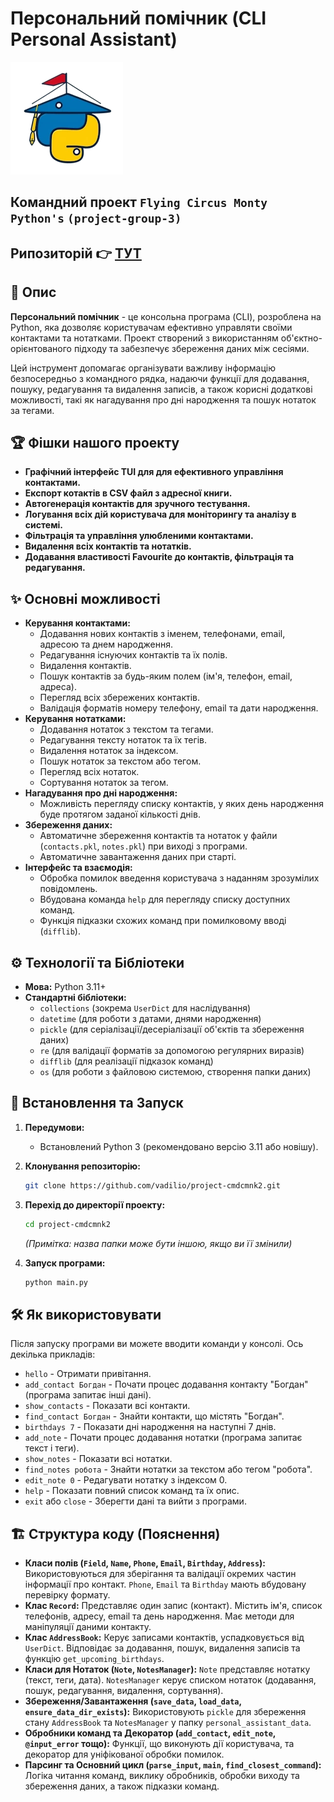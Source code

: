 # Персональний помічник (CLI Personal Assistant)

![Team Project FCMP](https://raw.githubusercontent.com/AnatoliiNovyk/PersonalAssistant/refs/heads/main/fcmp_logo180x180.webp "Flying Circus Monty Python's")

## Командний проект `Flying Circus Monty Python's` ```(project-group-3)```

## Рипозиторій 👉 [ТУТ](https://github.com/vadilio/project-cmdcmnk2/ "ТУТ")

## 📜 Опис

**Персональний помічник** - це консольна програма (CLI), розроблена на Python, яка дозволяє користувачам ефективно управляти своїми контактами та нотатками. Проект створений з використанням об'єктно-орієнтованого підходу та забезпечує збереження даних між сесіями.

Цей інструмент допомагає організувати важливу інформацію безпосередньо з командного рядка, надаючи функції для додавання, пошуку, редагування та видалення записів, а також корисні додаткові можливості, такі як нагадування про дні народження та пошук нотаток за тегами.

## 🏆 Фішки нашого проекту

* **Графічний інтерфейс TUI для для ефективного управління контактами.**
* **Експорт котактів в CSV файл з адресної книги.**
* **Автогенерація контактів для зручного тестування.**
* **Логування всіх дій користувача для моніторингу та аналізу в системі.**
* **Фільтрація та управління улюбленими контактами.**
* **Видалення всіх контактів та нотатків.**
* **Додавання властивості Favourite до контактів, фільтрація та редагування.**

## ✨ Основні можливості

* **Керування контактами:**
    * Додавання нових контактів з іменем, телефонами, email, адресою та днем народження.
    * Редагування існуючих контактів та їх полів.
    * Видалення контактів.
    * Пошук контактів за будь-яким полем (ім'я, телефон, email, адреса).
    * Перегляд всіх збережених контактів.
    * Валідація форматів номеру телефону, email та дати народження.
* **Керування нотатками:**
    * Додавання нотаток з текстом та тегами.
    * Редагування тексту нотаток та їх тегів.
    * Видалення нотаток за індексом.
    * Пошук нотаток за текстом або тегом.
    * Перегляд всіх нотаток.
    * Сортування нотаток за тегом.
* **Нагадування про дні народження:**
    * Можливість перегляду списку контактів, у яких день народження буде протягом заданої кількості днів.
* **Збереження даних:**
    * Автоматичне збереження контактів та нотаток у файли (`contacts.pkl`, `notes.pkl`) при виході з програми.
    * Автоматичне завантаження даних при старті.
* **Інтерфейс та взаємодія:**
    * Обробка помилок введення користувача з наданням зрозумілих повідомлень.
    * Вбудована команда `help` для перегляду списку доступних команд.
    * Функція підказки схожих команд при помилковому вводі (`difflib`).

## ⚙️ Технології та Бібліотеки

* **Мова:** Python 3.11+
* **Стандартні бібліотеки:**
    * `collections` (зокрема `UserDict` для наслідування)
    * `datetime` (для роботи з датами, днями народження)
    * `pickle` (для серіалізації/десеріалізації об'єктів та збереження даних)
    * `re` (для валідації форматів за допомогою регулярних виразів)
    * `difflib` (для реалізації підказок команд)
    * `os` (для роботи з файловою системою, створення папки даних)

## 🚀 Встановлення та Запуск

1.  **Передумови:**
    * Встановлений Python 3 (рекомендовано версію 3.11 або новішу).

2.  **Клонування репозиторію:**
    ```bash
    git clone https://github.com/vadilio/project-cmdcmnk2.git
    ```

3.  **Перехід до директорії проекту:**
    ```bash
    cd project-cmdcmnk2
    ```
    *(Примітка: назва папки може бути іншою, якщо ви її змінили)*

4.  **Запуск програми:**
    ```bash
    python main.py
    ```

## 🛠️ Як використовувати

Після запуску програми ви можете вводити команди у консолі. Ось декілька прикладів:

* `hello` - Отримати привітання.
* `add_contact Богдан` - Почати процес додавання контакту "Богдан" (програма запитає інші дані).
* `show_contacts` - Показати всі контакти.
* `find_contact Богдан` - Знайти контакти, що містять "Богдан".
* `birthdays 7` - Показати дні народження на наступні 7 днів.
* `add_note` - Почати процес додавання нотатки (програма запитає текст і теги).
* `show_notes` - Показати всі нотатки.
* `find_notes робота` - Знайти нотатки за текстом або тегом "робота".
* `edit_note 0` - Редагувати нотатку з індексом 0.
* `help` - Показати повний список команд та їх опис.
* `exit` або `close` - Зберегти дані та вийти з програми.

## 🏗️ Структура коду (Пояснення)

* **Класи полів (`Field`, `Name`, `Phone`, `Email`, `Birthday`, `Address`):** Використовуються для зберігання та валідації окремих частин інформації про контакт. `Phone`, `Email` та `Birthday` мають вбудовану перевірку формату.
* **Клас `Record`:** Представляє один запис (контакт). Містить ім'я, список телефонів, адресу, email та день народження. Має методи для маніпуляції даними контакту.
* **Клас `AddressBook`:** Керує записами контактів, успадковується від `UserDict`. Відповідає за додавання, пошук, видалення записів та функцію `get_upcoming_birthdays`.
* **Класи для Нотаток (`Note`, `NotesManager`):** `Note` представляє нотатку (текст, теги, дата). `NotesManager` керує списком нотаток (додавання, пошук, редагування, видалення, сортування).
* **Збереження/Завантаження (`save_data`, `load_data`, `ensure_data_dir_exists`):** Використовують `pickle` для збереження стану `AddressBook` та `NotesManager` у папку `personal_assistant_data`.
* **Обробники команд та Декоратор (`add_contact`, `edit_note`, `@input_error` тощо):** Функції, що виконують дії користувача, та декоратор для уніфікованої обробки помилок.
* **Парсинг та Основний цикл (`parse_input`, `main`, `find_closest_command`):** Логіка читання команд, виклику обробників, обробки виходу та збереження даних, а також підказки команд.
